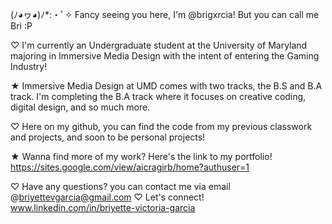 (ﾉ◕ヮ◕)ﾉ*:・ﾟ✧ Fancy seeing you here, I'm @brigxrcia! But you can call me Bri :P

♡ I'm currently an Undergraduate student at the University of Maryland majoring in Immersive Media Design with the intent of entering the Gaming Industry!
    
★ Immersive Media Design at UMD comes with two tracks, the B.S and B.A track. I'm completing the B.A track where it focuses on creative coding, digital design, and so much more.

♡ Here on my github, you can find the code from my previous classwork and projects, and soon to be personal projects!

  ★ Wanna find more of my work? Here's the link to my portfolio! https://sites.google.com/view/aicragirb/home?authuser=1






♡ Have any questions? you can contact me via email @briyettevgarcia@gmail.com
♡ Let's connect! www.linkedin.com/in/briyette-victoria-garcia
